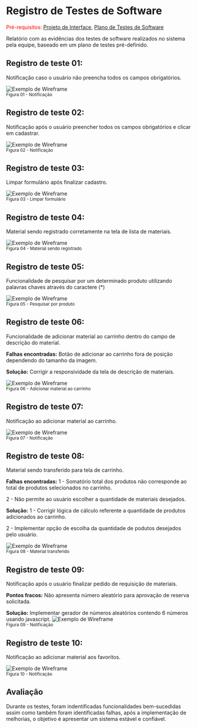 # Registro de Testes de Software

<span style="color:red">Pré-requisitos: <a href="3-Projeto de Interface.md"> Projeto de Interface</a></span>, <a href="8-Plano de Testes de Software.md"> Plano de Testes de Software</a>

Relatório com as evidências dos testes de software realizados no sistema pela equipe, baseado em um plano de testes pré-definido.

## Registro de teste 01:

Notificação caso o usuário não preencha todos os campos obrigatórios.

![Exemplo de Wireframe](img/10-msg-cadastrar-material.PNG)  <br>
 <sub> Figura 01 - Notificação <sub>



## Registro de teste 02:

Notificação após o usuário preencher todos os campos obrigatórios  e clicar em cadastrar.

![Exemplo de Wireframe](img/11-msg-cadastrar-material-ok.PNG) <br>
 <sub> Figura 02 -  Notificação<sub>



## Registro de teste 03:

Limpar formulário após finalizar cadastro.

![Exemplo de Wireframe](img/1-cadastro-produto-proj.PNG) <br>
<sub> Figura 03 - Limpar formulário <sub>



## Registro de teste 04:

Material sendo registrado corretamente na tela de lista de materiais.

![Exemplo de Wireframe](img/12-material-add-list.PNG) <br>
<sub> Figura 04 -  Material sendo registrado<sub>



## Registro de teste 05:

Funcionalidade de pesquisar por um determinado produto utilizando palavras chaves através do caractere (*) 

![Exemplo de Wireframe](img/13-pesquisar.PNG) <br>
<sub> Figura 05 - Pesquisar por produto <sub>



## Registro de teste 06:

Funcionalidade de adicionar material ao carrinho dentro do campo de descrição do material.

**Falhas encontradas:**
Botão de adicionar ao carrinho fora de posição dependendo do tamanho da imagem.

**Solução:**
Corrigir a responsividade da tela de descrição de materiais.

![Exemplo de Wireframe](img/4-descricao-lista-materiais-cart-fav-proj.PNG) <br>
<sub> Figura 06 - Adicionar material ao carrinho <sub>



## Registro de teste 07:

Notificação ao adicionar material ao carrinho.

![Exemplo de Wireframe](img/14-msg-add-cart.PNG) <br>
<sub> Figura 07 -  Notificação<sub>



## Registro de teste 08:

Material sendo transferido para tela de carrinho.

**Falhas encontradas:**
1 - Somatório total dos produtos não corresponde ao total de produtos selecionados no carrinho.

2 - Não permite ao usuário escolher a quantidade de materiais desejados.

**Solução:**
1 - Corrigir lógica de cálculo referente a quantidade de produtos adicionados ao carrinho.

2 - Implementar opção de escolha da quantidade de podutos desejados pelo usuário.

![Exemplo de Wireframe](img/17-material-no-cart.PNG) <br>
<sub> Figura 08 - Material transferido <sub>



## Registro de teste 09:

Notificação após o usuário finalizar pedido de requisição de materiais.

**Pontos fracos:**
Não apresenta número aleatório para aprovação de reserva solicitada.

**Solução:**
 Implementar gerador de números aleatórios contendo 6 números usando javascript.
![Exemplo de Wireframe](img/3-carrinho-requ-proj.PNG)<br>
 <sub> Figura 09 -  Notificação<sub>



## Registro de teste 10:

Notificação ao adicionar material aos favoritos.

![Exemplo de Wireframe](img/15-msg-add-fav.PNG)<br>
<sub> Figura 10 -  Notificação<sub>


## Avaliação

Durante os testes, foram indentificadas funcionalidades bem-sucedidas assim como também foram identificadas falhas, após a implementação de melhorias, o objetivo é apresentar um sistema estável e confiável. 







